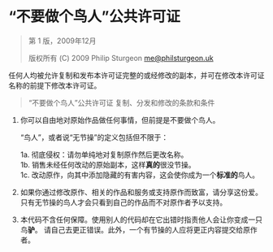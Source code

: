 # “不要做个鸟人”公共许可证

> 第 1 版，2009年12月
>
> 版权所有 (C) 2009 Philip Sturgeon <me@philsturgeon.uk>

任何人均被允许复制和发布本许可证完整的或经修改的副本，并可在修改本许可证名称的前提下修改本许可证。

> “不要做个鸟人”公共许可证
> 复制、分发和修改的条款和条件

1. 你可以自由地对原始作品做任何事情，但前提是不要做个鸟人。
   
   “鸟人”，或者说“无节操”的定义包括但不限于：

     1a. 彻底侵权：请勿单纯地对复制原作然后更改名称。  
     1b. 销售未经任何改动的原始副本，这样**真的**很没节操。  
     1c. 改动原作，向其中添加隐藏的有害内容，这会使你成为一个**标准的**鸟人。  

2. 如果你通过修改原作、相关的作品和服务或支持原作而致富，请分享这份爱。
   只有无节操的鸟人才会只看到自己的作品而不对原作者予以支持。

3. 本代码不含任何保障。使用别人的代码却在它出错时指责他人会让你变成一只鸟**驴**。
   请自己去更正错误。此外，一个有节操的人应将更正内容提交给原作者。
